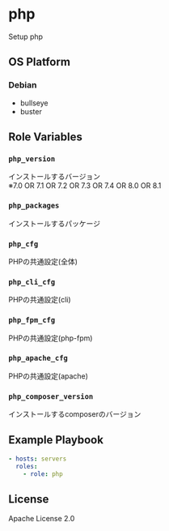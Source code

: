 php
=================

Setup php

OS Platform
-----------------

### Debian

- bullseye
- buster

Role Variables
--------------

### `php_version`

インストールするバージョン  
※7.0 OR 7.1 OR 7.2 OR 7.3 OR 7.4 OR 8.0 OR 8.1

### `php_packages`

インストールするパッケージ

### `php_cfg`

PHPの共通設定(全体)

### `php_cli_cfg`

PHPの共通設定(cli)

### `php_fpm_cfg`

PHPの共通設定(php-fpm)

### `php_apache_cfg`

PHPの共通設定(apache)

### `php_composer_version`

インストールするcomposerのバージョン

Example Playbook
--------------

```yaml
- hosts: servers
  roles:
    - role: php
```

License
--------------

Apache License 2.0
